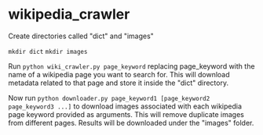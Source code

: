# wikipedia_crawler

Create directories called "dict" and "images"

```mkdir dict```
```mkdir images```

Run ```python wiki_crawler.py page_keyword``` replacing page_keyword with the name of a wikipedia page you want to search for.
This will download metadata related to that page and store it inside the "dict" directory.

Now run ```python downloader.py page_keyword1 [page_keyword2 page_keyword3 ...]``` to download images associated with
each wikipedia page keyword provided as arguments. This will remove duplicate images from different pages. Results will be downloaded under the "images" folder.
